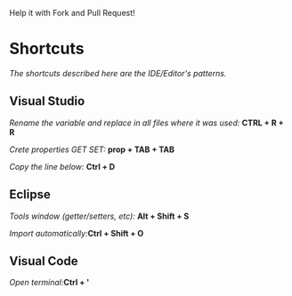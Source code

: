 Help it with Fork and Pull Request!

# Shortcuts
_The shortcuts described here are the IDE/Editor's patterns._

## Visual Studio

_Rename the variable and replace in all files where it was used:_ **CTRL + R + R**

_Crete properties GET SET:_ **prop + TAB + TAB**

_Copy the line below:_ **Ctrl + D**

## Eclipse

_Tools window (getter/setters, etc):_ **Alt + Shift + S**

_Import automatically:_**Ctrl + Shift + O**

## Visual Code
_Open terminal:_**Ctrl + '**
